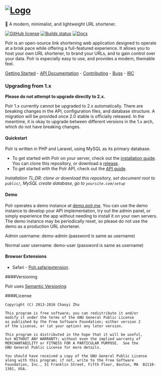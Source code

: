 # [![Logo](http://i.imgur.com/aOtrJNz.png)](https://project.polr.me)

:aerial_tramway: A modern, minimalist, and lightweight URL shortener.

[![GitHub license](https://img.shields.io/badge/license-GPLv2%2B-blue.svg)]() 
[![Builds status](https://travis-ci.org/cydrobolt/polr.svg)](https://travis-ci.org/cydrobolt/polr) 
[![Docs](https://img.shields.io/badge/docs-latest-brightgreen.svg?style=flat)](http://polr.readthedocs.org/en/latest/)

Polr is an open-source link shortening web application designed to operate at a brisk pace while offering a full-featured experience. It allows you to host your own URL shortener, to brand your URLs, and to gain control over your data. Polr is especially easy to use, and provides a modern, themable feel.

[Getting Started](http://docs.polr.me/en/latest/user-guide/installation/) - [API Documentation](http://docs.polr.me/en/latest/developer-guide/api/) - [Contributing](https://github.com/cydrobolt/polr/blob/master/CONTRIBUTING.md) - [Bugs](https://github.com/cydrobolt/polr/issues) - [IRC](http://webchat.freenode.net/?channels=#polr)

### Upgrading from 1.x

**Please do not attempt to upgrade directly to 2.x.**

Polr 1.x currently cannot be upgraded to 2.x automatically. There are breaking changes in the API, configuration files, and database structure. A migration will be provided once 2.0 stable is officially released. In the meantime, it is okay to upgrade between different versions in the 1.x arch, which do not have breaking changes.


#### Quickstart

Polr is written in PHP and Laravel, using MySQL as its primary database.

 - To get started with Polr on your server, check out the [installation guide](http://docs.polr.me/en/latest/user-guide/installation/). You can clone this repository, or download a [release](https://github.com/cydrobolt/polr/releases). 
 - To get started with the Polr API, check out the [API guide](http://docs.polr.me/en/latest/developer-guide/api/).


_Installation TL;DR: clone or download this repository, set document root to `public/`, MySQL create database, go to `yoursite.com/setup`_

#### Demo

Polr operates a demo instance at [demo.polr.me](http://demo.polr.me). You can use the demo instance to develop your API implementation, try out the admin panel, or simply experience the app without needing to install it on your own servers. The demo instance may be periodically reset, so please do not use the demo as a production URL shortener.

Admin username: demo-admin (password is same as username)

Normal user username: demo-user (password is same as username)

#### Browser Extensions

* Safari - [Polr.safariextension](https://github.com/cleverdevil/Polr.safariextension).

####Versioning

Polr uses [Semantic Versioning](http://semver.org/)


####License


    Copyright (C) 2013-2016 Chaoyi Zha

    This program is free software; you can redistribute it and/or
    modify it under the terms of the GNU General Public License
    as published by the Free Software Foundation; either version 2
    of the License, or (at your option) any later version.

    This program is distributed in the hope that it will be useful,
    but WITHOUT ANY WARRANTY; without even the implied warranty of
    MERCHANTABILITY or FITNESS FOR A PARTICULAR PURPOSE.  See the
    GNU General Public License for more details.

    You should have received a copy of the GNU General Public License
    along with this program; if not, write to the Free Software
    Foundation, Inc., 51 Franklin Street, Fifth Floor, Boston, MA  02110-1301, USA.
